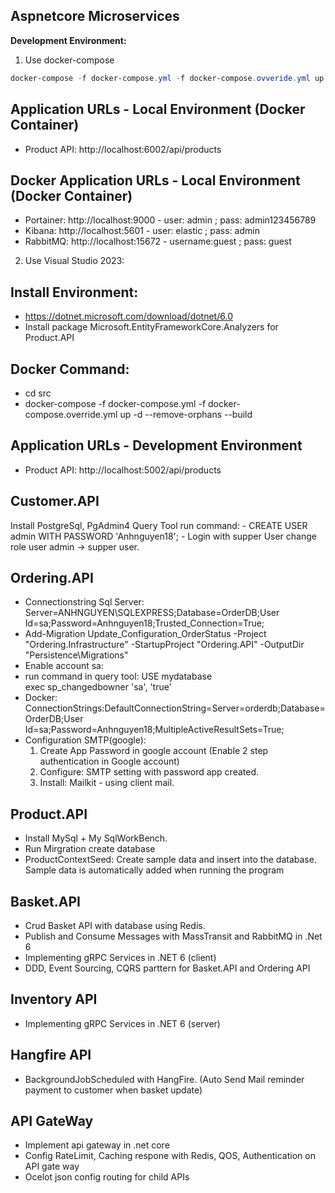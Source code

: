 ## Aspnetcore Microservices


**Development Environment:**

1. Use docker-compose
```Powershell
docker-compose -f docker-compose.yml -f docker-compose.ovveride.yml up -d --remove-orphans
```

## Application URLs - Local Environment (Docker Container)
- Product API: http://localhost:6002/api/products

## Docker Application URLs - Local Environment (Docker Container)
- Portainer: http://localhost:9000 - user: admin ; pass: admin123456789
- Kibana: http://localhost:5601 - user: elastic ; pass: admin
- RabbitMQ: http://localhost:15672 - username:guest ; pass: guest

2. Use Visual Studio 2023:
## Install Environment:
- https://dotnet.microsoft.com/download/dotnet/6.0
- Install package Microsoft.EntityFrameworkCore.Analyzers for Product.API

## Docker Command: 
- cd src
- docker-compose -f docker-compose.yml -f docker-compose.override.yml up -d --remove-orphans --build
## Application URLs - Development Environment
- Product API: http://localhost:5002/api/products


## Customer.API
Install PostgreSql, PgAdmin4
Query Tool run command:
	- CREATE USER admin WITH PASSWORD 'Anhnguyen18';
	- Login with supper User change role user admin -> supper user.

## Ordering.API

- Connectionstring Sql Server: Server=ANHNGUYEN\\SQLEXPRESS;Database=OrderDB;User Id=sa;Password=Anhnguyen18;Trusted_Connection=True;
- Add-Migration Update_Configuration_OrderStatus -Project "Ordering.Infrastructure" -StartupProject "Ordering.API" -OutputDir "Persistence\Migrations"
- Enable account sa:
- run command in query tool: USE mydatabase					
                             exec sp_changedbowner 'sa', 'true'
- Docker: ConnectionStrings:DefaultConnectionString=Server=orderdb;Database=OrderDB;User Id=sa;Password=Anhnguyen18;MultipleActiveResultSets=True;
- Configuration SMTP(google):
	1. Create App Password in google account (Enable 2 step authentication in Google account)
	2. Configure: SMTP setting with password app created.
	3. Install:  Mailkit - using client mail.

## Product.API
- Install MySql + My SqlWorkBench.
- Run Mirgration create database 
- ProductContextSeed: Create sample data and insert into the database. Sample data is automatically added when running the program

## Basket.API
- Crud Basket API with database using Redis.
- Publish and Consume Messages with MassTransit and RabbitMQ in .Net 6
- Implementing gRPC Services in .NET 6 (client)
- DDD, Event Sourcing, CQRS parttern for Basket.API and Ordering API

## Inventory API
- Implementing gRPC Services in .NET 6 (server)

## Hangfire API
- BackgroundJobScheduled with HangFire. (Auto Send Mail reminder payment to customer when basket update)

## API GateWay
- Implement api gateway in .net core
- Config RateLimit, Caching respone with Redis, QOS, Authentication on API gate way
- Ocelot json config routing for child APIs